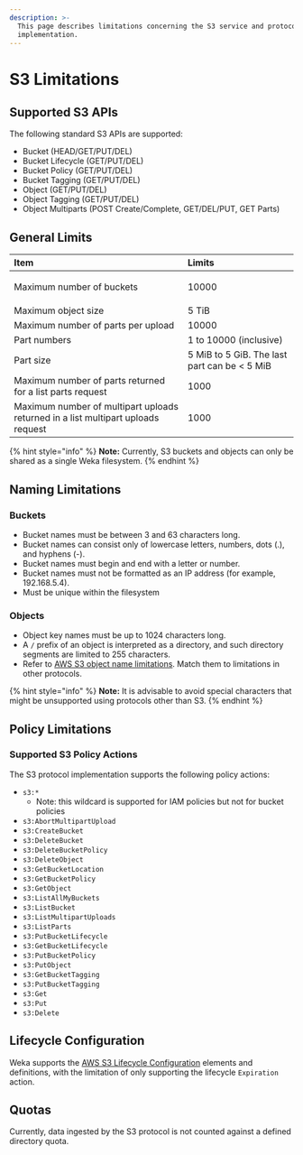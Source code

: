 ```yaml
---
description: >-
  This page describes limitations concerning the S3 service and protocol
  implementation.
---
```


# S3 Limitations

## Supported S3 APIs

The following standard S3 APIs are supported:

* Bucket \(HEAD/GET/PUT/DEL\)
* Bucket Lifecycle \(GET/PUT/DEL\)
* Bucket Policy \(GET/PUT/DEL\)
* Bucket Tagging \(GET/PUT/DEL\)
* Object \(GET/PUT/DEL\)
* Object Tagging \(GET/PUT/DEL\)
* Object Multiparts \(POST Create/Complete, GET/DEL/PUT, GET Parts\)

## General Limits

<table>
  <thead>
    <tr>
      <th style="text-align:left">Item</th>
      <th style="text-align:left">Limits</th>
    </tr>
  </thead>
  <tbody>
    <tr>
      <td style="text-align:left">
        <p></p>
        <p>Maximum number of buckets</p>
      </td>
      <td style="text-align:left">
        <p></p>
        <p>10000</p>
      </td>
    </tr>
    <tr>
      <td style="text-align:left">Maximum object size</td>
      <td style="text-align:left">5 TiB</td>
    </tr>
    <tr>
      <td style="text-align:left">Maximum number of parts per upload</td>
      <td style="text-align:left">10000</td>
    </tr>
    <tr>
      <td style="text-align:left">Part numbers</td>
      <td style="text-align:left">1 to 10000 (inclusive)</td>
    </tr>
    <tr>
      <td style="text-align:left">Part size</td>
      <td style="text-align:left">5 MiB to 5 GiB. The last part can be &lt; 5 MiB</td>
    </tr>
    <tr>
      <td style="text-align:left">Maximum number of parts returned for a list parts request</td>
      <td style="text-align:left">1000</td>
    </tr>
    <tr>
      <td style="text-align:left">Maximum number of multipart uploads returned in a list multipart uploads
        request</td>
      <td style="text-align:left">1000</td>
    </tr>
  </tbody>
</table>

{% hint style="info" %}
**Note:** Currently, S3 buckets and objects can only be shared as a single Weka filesystem.
{% endhint %}

## Naming Limitations

### Buckets

* Bucket names must be between 3 and 63 characters long.
* Bucket names can consist only of lowercase letters, numbers, dots \(.\), and hyphens \(-\).
* Bucket names must begin and end with a letter or number.
* Bucket names must not be formatted as an IP address \(for example, 192.168.5.4\).
* Must be unique within the filesystem

### Objects

* Object key names must be up to 1024 characters long.
* A `/` prefix of an object is interpreted as a directory, and such directory segments are limited to 255 characters.
* Refer to [AWS S3 object name limitations](https://docs.aws.amazon.com/AmazonS3/latest/userguide/object-keys.html). Match them to limitations in other protocols.

{% hint style="info" %}
**Note:** It is advisable to avoid special characters that might be unsupported using protocols other than S3. 
{% endhint %}

## Policy Limitations

### Supported S3 Policy Actions

The S3 protocol implementation supports the following policy actions:

* `s3:*`
  * Note: this wildcard is supported for IAM policies but not for bucket policies
* `s3:AbortMultipartUpload`
* `s3:CreateBucket`
* `s3:DeleteBucket`
* `s3:DeleteBucketPolicy`
* `s3:DeleteObject`
* `s3:GetBucketLocation`
* `s3:GetBucketPolicy`
* `s3:GetObject`
* `s3:ListAllMyBuckets`
* `s3:ListBucket`
* `s3:ListMultipartUploads`
* `s3:ListParts`
* `s3:PutBucketLifecycle`
* `s3:GetBucketLifecycle`
* `s3:PutBucketPolicy`
* `s3:PutObject`
* `s3:GetBucketTagging`
* `s3:PutBucketTagging`
* `s3:Get`
* `s3:Put`
* `s3:Delete`

## Lifecycle Configuration

Weka supports the [AWS S3 Lifecycle Configuration](https://docs.aws.amazon.com/AmazonS3/latest/userguide/intro-lifecycle-rules.html) elements and definitions, with the limitation of only supporting the lifecycle `Expiration` action.

## Quotas

Currently, data ingested by the S3 protocol is not counted against a defined directory quota.

